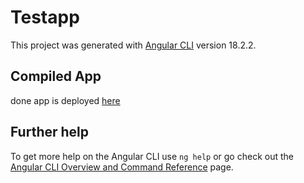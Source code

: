 # Testapp

This project was generated with [Angular CLI](https://github.com/angular/angular-cli) version 18.2.2.

## Compiled App

done app is deployed [here](https://johngtka.github.io/RecipeArchiveApp/browser)

## Further help

To get more help on the Angular CLI use `ng help` or go check out the [Angular CLI Overview and Command Reference](https://angular.dev/tools/cli) page.
